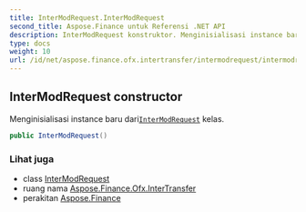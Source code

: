 ```yaml
---
title: InterModRequest.InterModRequest
second_title: Aspose.Finance untuk Referensi .NET API
description: InterModRequest konstruktor. Menginisialisasi instance baru dariInterModRequest kelas.
type: docs
weight: 10
url: /id/net/aspose.finance.ofx.intertransfer/intermodrequest/intermodrequest/
---
```

## InterModRequest constructor

Menginisialisasi instance baru dari[`InterModRequest`](../) kelas.

```csharp
public InterModRequest()
```

### Lihat juga

* class [InterModRequest](../)
* ruang nama [Aspose.Finance.Ofx.InterTransfer](../../intermodrequest/)
* perakitan [Aspose.Finance](../../../)


